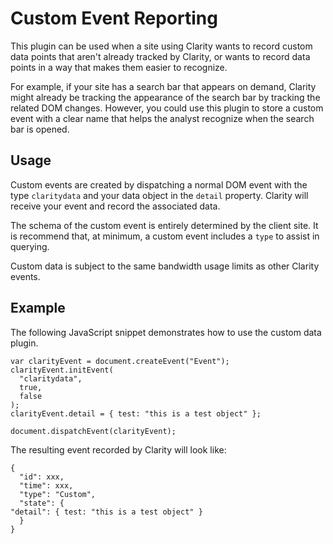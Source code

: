 

Custom Event Reporting
==

This plugin can be used when a site using Clarity wants to record custom data points that aren't already tracked by Clarity, or wants to record data points in a way that makes them easier to recognize.

For example, if your site has a search bar that appears on demand, Clarity might already be tracking the appearance of the search bar by tracking the related DOM changes. However, you could use this plugin to store a custom event with a clear name that helps the analyst recognize when the search bar is opened.

Usage
--

Custom events are created by dispatching a normal DOM event with the type `claritydata` and your data object in the `detail` property. Clarity will receive your event and record the associated data.

The schema of the custom event is entirely determined by the client site. It is recommend that, at minimum, a custom event includes a `type` to assist in querying.

Custom data is subject to the same bandwidth usage limits as other Clarity events.

Example
--

The following JavaScript snippet demonstrates how to use the custom data plugin.

    var clarityEvent = document.createEvent("Event");
    clarityEvent.initEvent(
      "claritydata",
      true,
      false
    );
    clarityEvent.detail = { test: "this is a test object" };

    document.dispatchEvent(clarityEvent);

The resulting event recorded by Clarity will look like:

    {
      "id": xxx,
      "time": xxx,
      "type": "Custom",
      "state": {
    "detail": { test: "this is a test object" }
      }
    }
